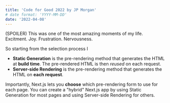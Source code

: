 ```yaml
---
title: 'Code for Good 2022 by JP Morgan'
# date format: 'YYYY-MM-DD'
date: '2022-04-08'
---
```


(SPOILER) This was one of the most amazing moments of my life. Excitment. Joy. Frustration. Nervousness.

So starting from the selection process I

- **Static Generation** is the pre-rendering method that generates the HTML at **build time**. The pre-rendered HTML is then _reused_ on each request.
- **Server-side Rendering** is the pre-rendering method that generates the HTML on **each request**.

Importantly, Next.js lets you **choose** which pre-rendering form to use for each page. You can create a "hybrid" Next.js app by using Static Generation for most pages and using Server-side Rendering for others.
